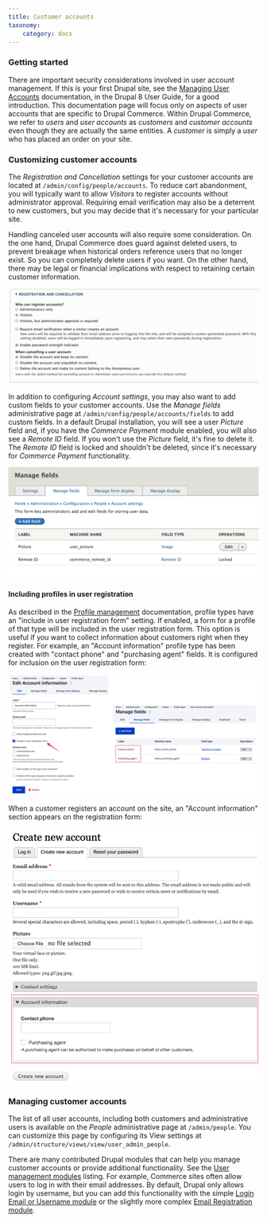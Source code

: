 ```yaml
---
title: Customer accounts
taxonomy:
    category: docs
---
```


### Getting started
There are important security considerations involved in user account management. If this is your first Drupal site, see the [Managing User Accounts] documentation, in the Drupal 8 User Guide, for a good introduction. This documentation page will focus only on aspects of user accounts that are specific to Drupal Commerce. Within Drupal Commerce, we refer to *users* and *user accounts* as *customers* and *customer accounts* even though they are actually the same entities. A *customer* is simply a *user* who has placed an order on your site.

### Customizing customer accounts
The *Registration and Cancellation* settings for your customer accounts are located at `/admin/config/people/accounts`. To reduce cart abandonment, you will typically want to allow *Visitors* to register accounts without administrator approval. Requiring email verification may also be a deterrent to new customers, but you may decide that it's necessary for your particular site.

Handling canceled user accounts will also require some consideration. On the one hand, Drupal Commerce does guard against deleted users, to prevent breakage when historical orders reference users that no longer exist. So you can completely delete users if you want. On the other hand, there may be legal or financial implications with respect to retaining certain customer information.

![Registration and cancellation settings](../images/customer-accounts-1.png)

In addition to configuring *Account settings*, you may also want to add custom fields to your customer accounts. Use the *Manage fields* administrative page at `/admin/config/people/accounts/fields` to add custom fields. In a default Drupal installation, you will see a user *Picture* field and, if you have the *Commerce Payment* module enabled, you will also see a *Remote ID* field. If you won't use the *Picture* field, it's fine to delete it. The *Remote ID* field is locked and shouldn't be deleted, since it's necessary for *Commerce Payment* functionality.

![Custom account fields](../images/customer-accounts-2.png)

#### Including profiles in user registration
As described in the [Profile management](../profiles/profile-management) documentation, profile types have an "include in user registration form" setting. If enabled, a form for a profile of that type will be included in the user registration form. This option is useful if you want to collect information about customers right when they register. For example, an "Account information" profile type has been created with "contact phone" and "purchasing agent" fields. It is configured for inclusion on the user registration form:

![Profile included in user registration form](../images/customer-accounts-3.png)

When a customer registers an account on the site, an "Account information" section appears on the registration form:

![User registration form with included profile](../images/customer-accounts-4.png)



### Managing customer accounts
The list of all user accounts, including both customers and administrative users is available on the *People* administrative page at `/admin/people`. You can customize this page by configuring its View settings at `/admin/structure/views/view/user_admin_people`.

There are many contributed Drupal modules that can help you manage customer accounts or provide additional functionality. See the [User management modules](https://www.drupal.org/module-categories/user-management) listing. For example, Commerce sites often allow users to log in with their email addresses. By default, Drupal only allows login by username, but you can add this functionality with the simple [Login Email or Username module] or the slightly more complex [Email Registration module].


[Managing User Accounts]: https://www.drupal.org/docs/user_guide/en/user-chapter.html
[Login Email or Username module]: https://www.drupal.org/project/login_emailusername
[Email Registration module]: https://www.drupal.org/project/email_registration
